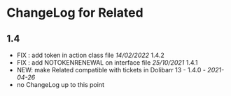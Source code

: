 # ChangeLog for Related

## 1.4
- FIX : add  token in action class file   *14/02/2022* 1.4.2
- FIX : add  NOTOKENRENEWAL on interface file  *25/10/2021* 1.4.1  
- NEW: make Related compatible with tickets in Dolibarr 13 - 1.4.0 - *2021-04-26*
- no ChangeLog up to this point
